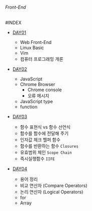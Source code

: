 ###### Front-End

#INDEX

- [DAY01](./DAY01/README.md)
	- Web Front-End
	- Linux Basic
	- Vim
	- 컴퓨터 프로그래밍 개론

- [DAY02](./DAY02/README.md)
	- JavaScript
	- Chrome Browser 
		- Chrome console
		- 오류 메시지
	- JavaScript type
	- function

- [DAY03](./DAY03/README.md)
	- 함수 표현식 vs 함수 선언식
	- 함수를 함수에 전달해 주기
	- 인자값 체크 헬퍼 함수
	- 함수를 반환하는 함수 `Closures`
	- 유효범위 체인 `Scope Chain`
	- 즉시실행함수 `IIFE`
	
- [DAY04](./DAY04/README.md)
	- 용어 정리
	- 비교 연산자 (Compare Operators)
	- 논리 연산자 (Logical Operators)
	- for
	- Array